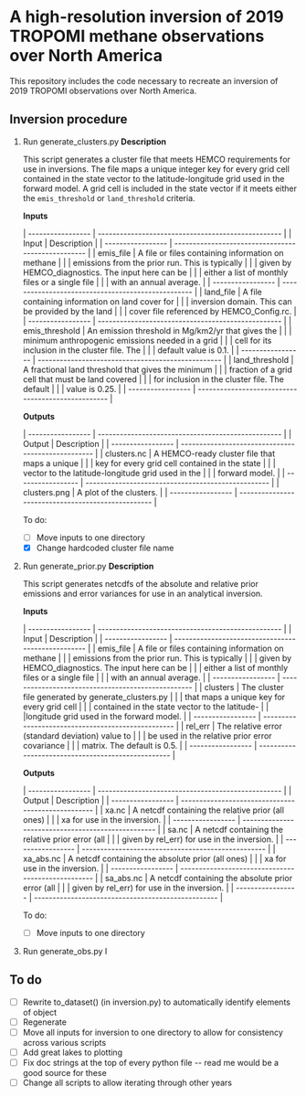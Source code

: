 # A high-resolution inversion of 2019 TROPOMI methane observations over North America

This repository includes the code necessary to recreate an inversion of 2019
TROPOMI observations over North America.

## Inversion procedure
1. Run generate_clusters.py
   **Description**

   This script generates a cluster file that meets HEMCO requirements for use in inversions. The file maps a unique integer key for every grid cell contained in the state vector to the latitude-longitude grid used in the forward model. A grid cell is included in the state vector if it meets either the `emis_threshold` or `land_threshold` criteria.

   **Inputs**

   | ----------------- | -------------------------------------------------- |
   | Input             | Description                                        |
   | ----------------- | -------------------------------------------------- |
   | emis_file         | A file or files containing information on methane  |
   |                   | emissions from the prior run. This is typically    |
   |                   | given by HEMCO_diagnostics. The input here can be  |
   |                   | either a list of monthly files or a single file    |
   |                   | with an annual average.                            |
   | ----------------- | -------------------------------------------------- |
   | land_file         | A file containing information on land cover for    |
   |                   | inversion domain. This can be provided by the land |
   |                   | cover file referenced by HEMCO_Config.rc.          |
   | ----------------- | -------------------------------------------------- |
   | emis_threshold    | An emission threshold in Mg/km2/yr that gives the  |
   |                   | minimum anthropogenic emissions needed in a grid   |
   |                   | cell for its inclusion in the cluster file. The    |
   |                   | default value is 0.1.                              |
   | ----------------- | -------------------------------------------------- |
   | land_threshold    | A fractional land threshold that gives the minimum |
   |                   | fraction of a grid cell that must be land covered  |
   |                   | for inclusion in the cluster file. The default     |
   |                   | value is 0.25.                                     |
   | ----------------- | -------------------------------------------------- |

   **Outputs**

   | ----------------- | -------------------------------------------------- |
   | Output            | Description                                        |
   | ----------------- | -------------------------------------------------- |
   | clusters.nc       | A HEMCO-ready cluster file that maps a unique      |
   |                   | key for every grid cell contained in the state     |
   |                   | vector to the latitude-longitude grid used in the  |
   |                   | forward model.                                     |
   | ----------------- | -------------------------------------------------- |
   | clusters.png      | A plot of the clusters.                            |
   | ----------------- | -------------------------------------------------- |

   To do:
   - [ ] Move inputs to one directory
   - [x] Change hardcoded cluster file name

2. Run generate_prior.py
   **Description**

   This script generates netcdfs of the absolute and relative prior emissions and error variances for use in an analytical inversion.

   **Inputs**

   | ----------------- | -------------------------------------------------- |
   | Input             | Description                                        |
   | ----------------- | -------------------------------------------------- |
   | emis_file         | A file or files containing information on methane  |
   |                   | emissions from the prior run. This is typically    |
   |                   | given by HEMCO_diagnostics. The input here can be  |
   |                   | either a list of monthly files or a single file    |
   |                   | with an annual average.                            |
   | ----------------- | -------------------------------------------------- |
   | clusters          | The cluster file generated by generate_clusters.py |
   |                   | that maps a unique key for every grid cell         |
   |                   | contained in the state vector to the latitude-     |
   |                   |longitude grid used in the forward model.           |
   | ----------------- | -------------------------------------------------- |
   | rel_err           | The relative error (standard deviation) value to   |
   |                   | be used in the relative prior error covariance     |
   |                   | matrix. The default is 0.5.                        |
   | ----------------- | -------------------------------------------------- |

   **Outputs**

   | ----------------- | -------------------------------------------------- |
   | Output            | Description                                        |
   | ----------------- | -------------------------------------------------- |
   | xa.nc             | A netcdf containing the relative prior (all ones)  |
   |                   | xa for use in the inversion.                       |
   | ----------------- | -------------------------------------------------- |
   | sa.nc             | A netcdf containing the relative prior error (all  |
   |                   | given by rel_err) for use in the inversion.        |
   | ----------------- | -------------------------------------------------- |
   | xa_abs.nc         | A netcdf containing the absolute prior (all ones)  |
   |                   | xa for use in the inversion.                       |
   | ----------------- | -------------------------------------------------- |
   | sa_abs.nc         | A netcdf containing the absolute prior error (all  |
   |                   | given by rel_err) for use in the inversion.        |
   | ----------------- | -------------------------------------------------- |

   To do:
   - [ ] Move inputs to one directory

3. Run generate_obs.py
   I

## To do
- [ ] Rewrite to_dataset() (in inversion.py) to automatically identify elements of object
- [ ] Regenerate
- [ ] Move all inputs for inversion to one directory to allow for consistency across
      various scripts
- [ ] Add great lakes to plotting
- [ ] Fix doc strings at the top of every python file -- read me would be a good source for these
- [ ] Change all scripts to allow iterating through other years
